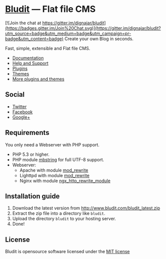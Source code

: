 [Bludit](http://www.bludit.com/) — Flat file CMS
================================================

[![Join the chat at https://gitter.im/dignajar/bludit](https://badges.gitter.im/Join%20Chat.svg)](https://gitter.im/dignajar/bludit?utm_source=badge&utm_medium=badge&utm_campaign=pr-badge&utm_content=badge)
Create your own Blog in seconds.

Fast, simple, extensible and Flat file CMS.

- [Documentation](http://docs.bludit.com)
- [Help and Support](http://forum.bludit.com)
- [Plugins](https://github.com/dignajar/bludit-plugins)
- [Themes](https://github.com/dignajar/bludit-themes)
- [More plugins and themes](http://forum.bludit.com/viewforum.php?f=14)

Social
------

- [Twitter](https://twitter.com/bludit)
- [Facebook](https://www.facebook.com/bluditcms)
- [Google+](https://plus.google.com/+Bluditcms)

Requirements
------------

You only need a Webserver with PHP support.

- PHP 5.3 or higher.
- PHP module [mbstring](http://php.net/manual/en/book.mbstring.php) for full UTF-8 support.
- Webserver:
  * Apache with module [mod_rewrite](http://httpd.apache.org/docs/current/mod/mod_rewrite.html)
  * Lighttpd with module [mod_rewrite](http://redmine.lighttpd.net/projects/1/wiki/docs_modrewrite)
  * Nginx with module [ngx_http_rewrite_module](http://nginx.org/en/docs/http/ngx_http_rewrite_module.html)

Installation guide
------------------

1. Download the latest version from http://www.bludit.com/bludit_latest.zip
2. Extract the zip file into a directory like `bludit`.
3. Upload the directory `bludit` to your hosting server.
4. Done!

License
-------
Bludit is opensource software licensed under the [MIT license](https://tldrlegal.com/license/mit-license)
